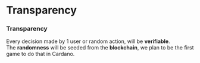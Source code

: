 # Transparency

### Transparency

Every decision made by 1 user or random action, will be **verifiable**.\
The **randomness** will be seeded from the **blockchain**, we plan to be the first game to do that in Cardano.
